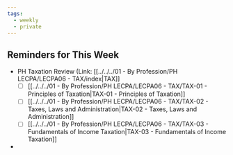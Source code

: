 ```yaml
---
tags:
  - weekly
  - private
---
```


## Reminders for This Week
- PH Taxation Review (Link: [[../../../01 - By Profession/PH LECPA/LECPA06 - TAX/index|TAX]]
	- [ ] [[../../../01 - By Profession/PH LECPA/LECPA06 - TAX/TAX-01 - Principles of Taxation|TAX-01 - Principles of Taxation]]
	- [ ] [[../../../01 - By Profession/PH LECPA/LECPA06 - TAX/TAX-02 - Taxes, Laws and Administration|TAX-02 - Taxes, Laws and Administration]]
	- [ ] [[../../../01 - By Profession/PH LECPA/LECPA06 - TAX/TAX-03 - Fundamentals of Income Taxation|TAX-03 - Fundamentals of Income Taxation]]
- 